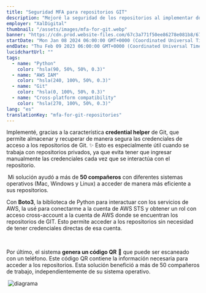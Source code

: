 ```yaml
---
title: "Seguridad MFA para repositorios GIT"
description: "Mejoré la seguridad de los repositorios al implementar doble factor para más de 50 compañeros de trabajo"
employer: "XalDigital"
thumbnail: "/assets/images/mfa-for-git.webp"
banner: "https://cdn.prod.website-files.com/67c3a771f50ee86278e081b8/67cbe41e022e968fe92ed459_67cbdfe83b32df846e2a44a4_photo-1732320935426-395f3c1d38be.jpeg"
startDate: "Mon Jan 08 2024 06:00:00 GMT+0000 (Coordinated Universal Time)"
endDate: "Thu Feb 09 2023 06:00:00 GMT+0000 (Coordinated Universal Time)"
lucidchartUrl: ""
tags:
  - name: "Python"
    color: "hsla(90, 50%, 50%, 0.3)"
  - name: "AWS IAM"
    color: "hsla(240, 100%, 50%, 0.3)"
  - name: "Git"
    color: "hsla(0, 100%, 50%, 0.3)"
  - name: "Cross-platform compatibility"
    color: "hsla(270, 100%, 50%, 0.3)"
lang: "es"
translationKey: "mfa-for-git-repositories"
---
```


Implementé, gracias a la característica **credential helper** de Git, que permite almacenar y recuperar de manera segura las credenciales de acceso a los repositorios de Git. ✨ Esto es especialmente útil cuando se trabaja con repositorios privados, ya que evita tener que ingresar manualmente las credenciales cada vez que se interactúa con el repositorio.

‍
Mi solución ayudó a más de **50 compañeros** con diferentes sistemas operativos (Mac, Windows y Linux) a acceder de manera más eficiente a sus repositorios.
‍

Con **Boto3**, la biblioteca de Python para interactuar con los servicios de AWS, la usé para conectarme a la cuenta de AWS STS y obtener un rol con acceso cross-account a la cuenta de AWS donde se encuentran los repositorios de GIT. Esto permite acceder a los repositorios sin necesidad de tener credenciales directas de esa cuenta.

‍

Por último, el sistema **genera un código QR** 📱 que puede ser escaneado con un teléfono. Este código QR contiene la información necesaria para acceder a los repositorios. Esta solución benefició a más de 50 compañeros de trabajo, independientemente de su sistema operativo.

‍
![diagrama](/assets/images/c422657f7f886b740f482e3b2988c71aab3466c2.png)‍
